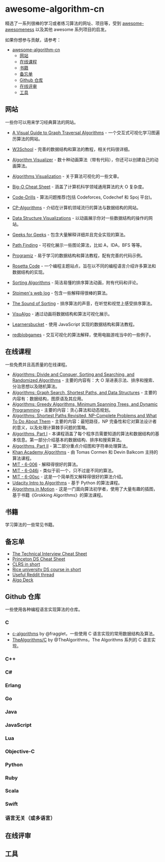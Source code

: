 # awesome-algorithm-cn

精选了一系列很棒的学习或者练习算法的网址、项目等，受到 [awesome-awesomeness](https://github.com/bayandin/awesome-awesomeness) 以及其他 awesome 系列项目的启发。

如果你想参与贡献，请参考：

- [awesome-algorithm-cn](#awesome-algorithm-cn)
  - [网站](#网站)
  - [在线课程](#在线课程)
  - [书籍](#书籍)
  - [备忘单](#备忘单)
  - [Github 仓库](#Github-仓库)
  - [在线评审](#在线评审)
  - [工具](#工具)

## 网站

一些你可以用来学习经典算法的网站。

* [A Visual Guide to Graph Traversal Algorithms](https://workshape.github.io/visual-graph-algorithms/) - 一个交互式可视化学习图遍历算法的网站。
* [W3School](https://www.w3schools.in/data-structures-tutorial/intro/) - 完善的数据结构和算法的教程，相关代码很详细。
* [Algorithm Visualizer](http://algo-visualizer.jasonpark.me/) - 数十种动画算法（带有代码），你还可以创建自己的动画算法。
* [Algorithms Visualization](http://bost.ocks.org/mike/algorithms/) - 关于算法可视化的一些文章。
* [Big-O Cheat Sheet](http://bigocheatsheet.com/) - 涵盖了计算机科学领域通用算法的大 O 复杂度。
* [Code-Drills](https://code-drills.com/tools/comparator) - 算法问题推荐(包括 Codeforces, Codechef 和 Spoj 平台)。
* [CP-Algorithms](https://cp-algorithms.com/) - 介绍在计算机领域流行的算法与数据结构的网站。
* [Data Structure Visualizations](http://www.cs.usfca.edu/~galles/visualization/Algorithms.html) - 以动画展示你对一些数据结构的操作的网站。
* [Geeks for Geeks](http://www.geeksforgeeks.org/fundamentals-of-algorithms/) - 包含大量解释详细并且完全实现的算法。
* [Path Finding](https://qiao.github.io/PathFinding.js/visual/) - 可视化展示一些图论算法，比如 A，IDA，BFS 等等。
* [Programiz](https://www.programiz.com/dsa) - 易于学习的数据结构和算法教程，配有完善的代码示例。
* [Rosetta Code](http://rosettacode.org/wiki/Rosetta_Code) - 一个编程主题站点，旨在以不同的编程语言介绍许多算法和数据结构的实现。

* [Sorting Algorithms](http://www.sorting-algorithms.com/) - 简洁易懂的排序算法动画，附有代码和评论。

* [Stoimen's web log](http://www.stoimen.com/) - 包含一些解释得很棒的算法。
* [The Sound of Sorting](http://panthema.net/2013/sound-of-sorting/) - 排序算法的声音，在听觉和视觉上感受排序算法。
* [VisuAlgo](http://visualgo.net) - 通过动画将数据结构和算法可视化展示。
* [Learnersbucket](https://learnersbucket.com/) - 使用 JavaScript 实现的数据结构和算法教程。
* [redblobgames](https://www.redblobgames.com/) - 交互可视化的算法解释，使用电脑游戏当中的一些例子。

## 在线课程

一些免费并且高质量的在线课程。

- [Algorithms: Divide and Conquer, Sorting and Searching, and Randomized Algorithms](https://www.coursera.org/learn/algorithms-divide-conquer) - 主要的内容有：大 O 渐进表示法、排序和搜索、分治思想以及随机算法。
- [Algorithms: Graph Search, Shortest Paths, and Data Structures](https://www.coursera.org/learn/algorithms-graphs-data-structures) - 主要的内容有：数据结构，图原语及其应用。
- [Algorithms: Greedy Algorithms, Minimum Spanning Trees, and Dynamic Programming](https://www.coursera.org/learn/algorithms-greedy) - 主要的内容：贪心算法和动态规划。
- [Algorithms: Shortest Paths Revisited, NP-Complete Problems and What To Do About Them](https://www.coursera.org/learn/algorithms-npcomplete) - 主要的内容：最短路径，NP 完备性和它对算法设计者的意义，以及处理计算棘手问题的策略。
- [Algorithms, Part I](https://www.coursera.org/learn/algorithms-part1/home/welcome) - 本课程涵盖了每个程序员需要知道的算法和数据结构的基本信息。第一部分介绍基本的数据结构、排序和搜索算法。
- [Algorithms, Part II](https://www.coursera.org/learn/algorithms-part2) - 第二部分重点介绍图和字符串处理算法。
- [Khan Academy Algorithms](https://www.khanacademy.org/computing/computer-science/algorithms) - 由 Tomas Cormen 和 Devin Balkcom 主持的算法课程。
- [MIT - 6-006](http://ocw.mit.edu/courses/electrical-engineering-and-computer-science/6-006-introduction-to-algorithms-fall-2011/lecture-videos/) - 解释得很好的算法。
- [MIT - 6-046j](http://ocw.mit.edu/courses/electrical-engineering-and-computer-science/6-046j-introduction-to-algorithms-sma-5503-fall-2005/video-lectures/) - 类似于前一个，只不过是不同的算法。
- [MIT - 6-00sc](http://ocw.mit.edu/courses/electrical-engineering-and-computer-science/6-00sc-introduction-to-computer-science-and-programming-spring-2011/index.htm) - 这是一个简单而又解释得很好的算法介绍。
- [Udacity Intro to Algorithms](https://www.udacity.com/course/intro-to-algorithms--cs215) - 基于 Python 的算法课程。
- [Algorithms in Motion](https://www.manning.com/livevideo/algorithms-in-motion) - 这是一门面向算法初学者，使用了大量有趣的插图，基于书籍《Grokking Algorithms》的算法课程。

## 书籍

学习算法的一些常见书籍。



## 备忘单

* [The Technical Interview Cheat Sheet](https://gist.github.com/TSiege/cbb0507082bb18ff7e4b)
* [Princeton DS Cheat Sheet](https://algs4.cs.princeton.edu/cheatsheet/)
* [CLRS in short](https://sinon.org/algorithms//#data-structures)
* [Rice university DS course in short](https://www.clear.rice.edu/comp160/data1.html)
* [Useful Reddit thread](https://www.reddit.com/r/learnprogramming/comments/3gpvyx/algorithms_and_data_structures_cheat_sheets/)
* [Algo Deck](https://github.com/teivah/algodeck/)

## Github 仓库

一些使用各种编程语言实现算法的仓库。

### C

* [c-algorithms](https://github.com/fragglet/c-algorithms) by @fragglet，一些使用 C 语言实现的常用数据结构及算法。
* [TheAlgorithms/C](https://github.com/TheAlgorithms/C) by @TheAlgorithms，The Algorithms 系列的 C 语言实现。

### C++



### C#



### Erlang



### Go



### Java



### JavaScript



### Lua



### Objective-C



### Python



### Ruby



### Scala



### Swift



### 语言无关（或多语言）



## 在线评审



## 工具

